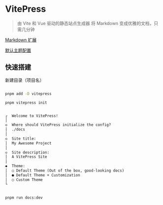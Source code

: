 # VitePress

> 由 Vite 和 Vue 驱动的静态站点生成器
> 将 Markdown 变成优雅的文档，只需几分钟

[Markdown 扩展](https://vitepress.dev/zh/guide/markdown#table-of-contents)

[默认主题配置](https://vitepress.dev/zh/reference/default-theme-config)

## 快速搭建

新建目录（项目名）

```bash

pnpm add -D vitepress

pnpm vitepress init

```

```txt

┌  Welcome to VitePress!
│
◇  Where should VitePress initialize the config?
│  ./docs
│
◇  Site title:
│  My Awesome Project
│
◇  Site description:
│  A VitePress Site
│
◆  Theme:
│  ○ Default Theme (Out of the box, good-looking docs)
│  ● Default Theme + Customization
│  ○ Custom Theme
└


```

```bash

pnpm run docs:dev

````
